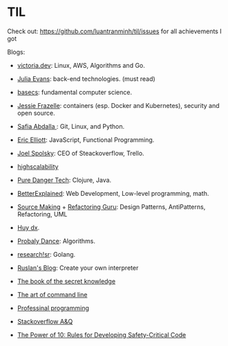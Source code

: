 # TIL
Check out: https://github.com/luantranminh/til/issues for all achievements I got

Blogs:
- [victoria.dev](https://victoria.dev/verbose/): Linux, AWS, Algorithms and Go.
- [Julia Evans](https://jvns.ca/): back-end technologies. (must read)
- [basecs](https://medium.com/basecs):  fundamental computer science.
- [Jessie Frazelle](https://blog.jessfraz.com/): containers (esp. Docker and Kubernetes), security and open source.
- [Safia Abdalla ](https://dev.to/captainsafia): Git, Linux, and Python.
- [Eric Elliott](https://medium.com/@_ericelliott): JavaScript, Functional Programming.
- [Joel Spolsky](https://www.joelonsoftware.com/): CEO of Steackoverflow, Trello.
- [highscalability](http://highscalability.com/)
- [Pure Danger Tech](https://puredanger.github.io/tech.puredanger.com): Clojure, Java.
- [BetterExplained](https://betterexplained.com/cheatsheet): Web Development, Low-level programming, math.
- [Source Making](https://sourcemaking.com/) + [Refactoring Guru](https://refactoring.guru/): Design Patterns, AntiPatterns, Refactoring, UML
- [Huy dx](https://huydx.com/).
- [Probaly Dance](https://probablydance.com/): Algorithms.
- [research!sr](https://research.swtch.com/): Golang.
- [Ruslan's Blog](https://ruslanspivak.com/): Create your own interpreter

- [The book of the secret knowledge](https://github.com/trimstray/the-book-of-secret-knowledge)
- [The art of command line](https://github.com/jlevy/the-art-of-command-line)
- [Professinal programming](https://github.com/charlax/professional-programming)
- [Stackoverflow A&Q](https://stackoverflow.com/questions/tagged/git?sort=votes&pageSize=15)



- [The Power of 10: Rules for Developing Safety-Critical Code](https://en.wikipedia.org/wiki/The_Power_of_10:_Rules_for_Developing_Safety-Critical_Code)
